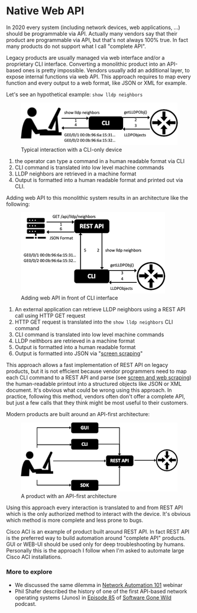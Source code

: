 # Native Web API

In 2020 every system (including network devices, web applications, ...) should be programmable via API. Actually many vendors say that their product are programmable via API, but that's not always 100% true. In fact many products do not support what I call "complete API".

Legacy products are usually managed via web interface and/or a proprietary CLI interface. Converting a monolithic product into an API-based ones is pretty impossible. Vendors usually add an additional layer, to expose internal functions via web API. This approach requires to map every function and every output to a web format, like JSON or XML for example.

Let's see an hypothetical example: `show lldp neighbors`

<figure>
  <img src="090-image1.png">
  <figcaption>Typical interaction with a CLI-only device</figcaption>
</figure>

1. the operator can type a command in a human readable format via CLI
2. CLI command is translated into low level machine commands
3. LLDP neighbors are retrieved in a machine format
4. Output is formatted into a human readable format and printed out via CLI.

Adding web API to this monolithic system results in an architecture like the following:

<figure>
  <img src="090-image2.png">
  <figcaption>Adding web API in front of CLI interface</figcaption>
</figure>

1. An external application can retrieve LLDP neighbors using a REST API call using HTTP GET request
2. HTTP GET request is translated into the `show lldp neighbors` CLI command
3. CLI command is translated into low level machine commands
4. LLDP neithbors are retrieved in a machine format
5. Output is formatted into a human readable format
6. Output is formatted into JSON via "[screen scraping](https://en.wikipedia.org/wiki/Data_scraping#Screen_scraping)"

This approach allows a fast implementation of REST API on legacy products, but it is not efficient because vendor programmers need to map each CLI command to a REST API and parse (see [screen and web scraping](050-scraping.html)) the human-readable printout into a structured objects like JSON or XML document. It's obvious what could be wrong using this approach. In practice, following this method, vendors often don't offer a complete API, but just a few calls that they think might be most useful to their customers.

Modern products are built around an API-first architecture:

<figure>
  <img src="090-image3.png">
  <figcaption>A product with an API-first architecture</figcaption>
</figure>

Using this approach every interaction is translated to and from REST API which is the only authorized method to interact with the device. It's obvious which method is more complete and less prone to bugs.

Cisco ACI is an example of product built around REST API. In fact REST API is the preferred way to build automation around "complete API" products. GUI or WEB-UI should be used only for deep troubleshooting by humans. Personally this is the approach I follow when I'm asked to automate large Cisco ACI installations.

### More to explore

* We discussed the same dilemma in [Network Automation 101](https://www.ipspace.net/Network_Automation_101) webinar
* Phil Shafer described the history of one of the first API-based network operating systems (Junos) in [Episode 85](https://blog.ipspace.net/2017/12/how-did-netconf-start-on-software-gone.html) of [Software Gone Wild](https://www.ipspace.net/Podcast/Software_Gone_Wild/) podcast.
